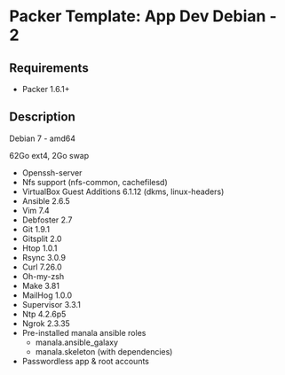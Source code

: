 # Packer Template: App Dev Debian - 2

## Requirements

* Packer 1.6.1+

## Description

Debian 7 - amd64

62Go ext4, 2Go swap

* Openssh-server
* Nfs support (nfs-common, cachefilesd)
* VirtualBox Guest Additions 6.1.12 (dkms, linux-headers)
* Ansible 2.6.5
* Vim 7.4
* Debfoster 2.7
* Git 1.9.1
* Gitsplit 2.0
* Htop 1.0.1
* Rsync 3.0.9
* Curl 7.26.0
* Oh-my-zsh
* Make 3.81
* MailHog 1.0.0
* Supervisor 3.3.1
* Ntp 4.2.6p5
* Ngrok 2.3.35
* Pre-installed manala ansible roles
  * manala.ansible_galaxy
  * manala.skeleton (with dependencies)
* Passwordless app & root accounts
